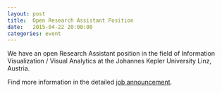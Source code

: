 ```yaml
---
layout: post
title:  Open Research Assistant Position
date:   2015-04-22 20:00:00
categories: event
---
```

We have an open Research Assistant position in the field of Information Visualization / Visual Analytics at the Johannes Kepler University Linz, Austria.

Find more information in the detailed <a href="{{site.baseurl}}/jobs/2015-04_JKU_ResearchAssistant.pdf">job announcement</a>.

